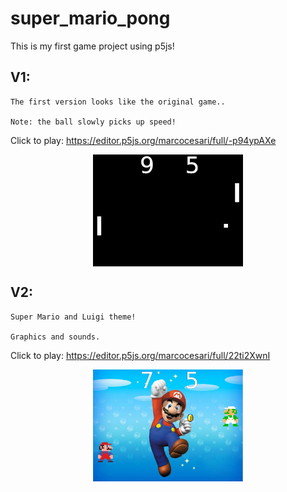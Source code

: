 # super_mario_pong

This is my first game project using p5js!

## V1:

    The first version looks like the original game..

    Note: the ball slowly picks up speed!

Click to play: https://editor.p5js.org/marcocesari/full/-p94ypAXe

<center>
<img src="v1/demo_assets/screenshot.jpg" width="240" align="center"/>
</center>

## V2:

    Super Mario and Luigi theme!

    Graphics and sounds.

Click to play: https://editor.p5js.org/marcocesari/full/22ti2XwnI

<center>
<img src="v2/demo_assets/screenshot.jpg" width="240" align="center"/>
</center>
